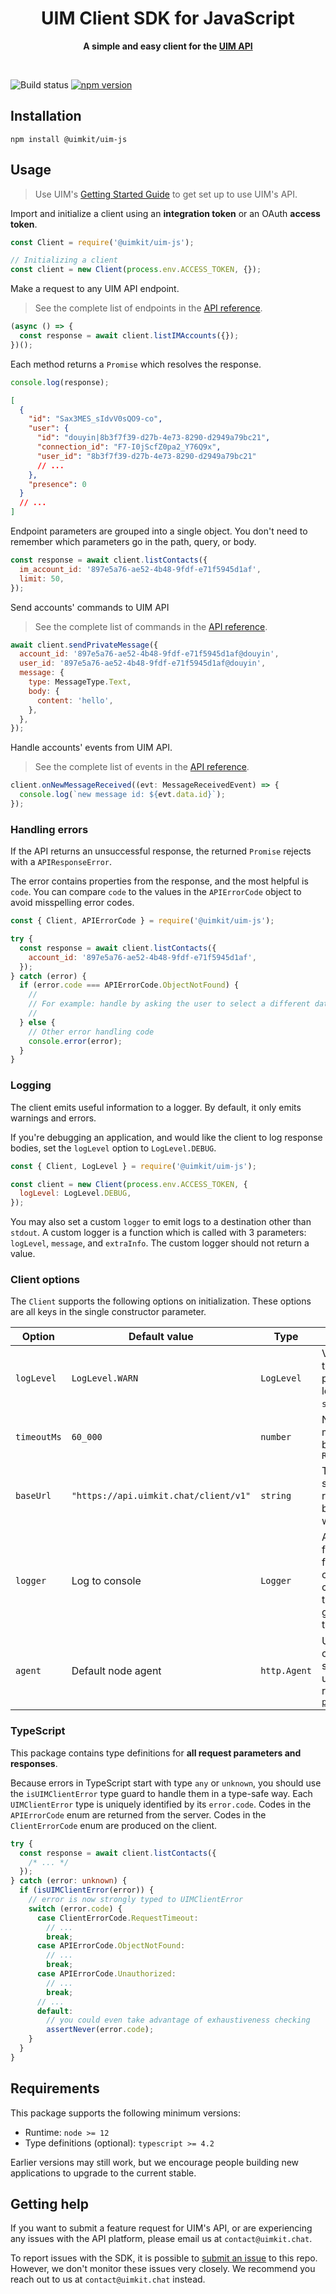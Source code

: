 <div align="center">
	<h1>UIM Client SDK for JavaScript</h1>
	<p>
		<b>A simple and easy client for the <a href="https://docs.uimkit.chat">UIM API</a></b>
	</p>
	<br>
</div>

![Build status](https://github.com/uimkit/uim-sdk-js/actions/workflows/ci.yml/badge.svg)
[![npm version](https://badge.fury.io/js/%40uimkit%2Fclient.svg)](https://www.npmjs.com/package/@uimkit/uim-js)

## Installation

```
npm install @uimkit/uim-js
```

## Usage

> Use UIM's [Getting Started Guide](https://docs.uimkit.chat/getting-started) to get set up to use UIM's API.

Import and initialize a client using an **integration token** or an OAuth **access token**.

```js
const Client = require('@uimkit/uim-js');

// Initializing a client
const client = new Client(process.env.ACCESS_TOKEN, {});
```

Make a request to any UIM API endpoint.

> See the complete list of endpoints in the [API reference](https://docs.uimkit.chat/reference).

```js
(async () => {
  const response = await client.listIMAccounts({});
})();
```

Each method returns a `Promise` which resolves the response.

```js
console.log(response);
```

```json
[
  {
    "id": "Sax3MES_sIdvV0sQO9-co",
    "user": {
      "id": "douyin|8b3f7f39-d27b-4e73-8290-d2949a79bc21",
      "connection_id": "F7-I0jScfZ0pa2_Y76Q9x",
      "user_id": "8b3f7f39-d27b-4e73-8290-d2949a79bc21"
      // ...
    },
    "presence": 0
  }
  // ...
]
```

Endpoint parameters are grouped into a single object. You don't need to remember which parameters go in the path, query, or body.

```js
const response = await client.listContacts({
  im_account_id: '897e5a76-ae52-4b48-9fdf-e71f5945d1af',
  limit: 50,
});
```

Send accounts' commands to UIM API

> See the complete list of commands in the [API reference](https://docs.uimkit.chat/reference).

```js
await client.sendPrivateMessage({
  account_id: '897e5a76-ae52-4b48-9fdf-e71f5945d1af@douyin',
  user_id: '897e5a76-ae52-4b48-9fdf-e71f5945d1af@douyin',
  message: {
    type: MessageType.Text,
    body: {
      content: 'hello',
    },
  },
});
```

Handle accounts' events from UIM API.

> See the complete list of events in the [API reference](https://docs.uimkit.chat/reference).

```js
client.onNewMessageReceived((evt: MessageReceivedEvent) => {
  console.log(`new message id: ${evt.data.id}`);
});
```

### Handling errors

If the API returns an unsuccessful response, the returned `Promise` rejects with a `APIResponseError`.

The error contains properties from the response, and the most helpful is `code`. You can compare `code` to the values in the `APIErrorCode` object to avoid misspelling error codes.

```js
const { Client, APIErrorCode } = require('@uimkit/uim-js');

try {
  const response = await client.listContacts({
    account_id: '897e5a76-ae52-4b48-9fdf-e71f5945d1af',
  });
} catch (error) {
  if (error.code === APIErrorCode.ObjectNotFound) {
    //
    // For example: handle by asking the user to select a different database
    //
  } else {
    // Other error handling code
    console.error(error);
  }
}
```

### Logging

The client emits useful information to a logger. By default, it only emits warnings and errors.

If you're debugging an application, and would like the client to log response bodies, set the `logLevel` option to `LogLevel.DEBUG`.

```js
const { Client, LogLevel } = require('@uimkit/uim-js');

const client = new Client(process.env.ACCESS_TOKEN, {
  logLevel: LogLevel.DEBUG,
});
```

You may also set a custom `logger` to emit logs to a destination other than `stdout`. A custom logger is a function which is called with 3 parameters: `logLevel`, `message`, and `extraInfo`. The custom logger should not return a value.

### Client options

The `Client` supports the following options on initialization. These options are all keys in the single constructor parameter.

| Option      | Default value                         | Type         | Description                                                                                                                                                  |
| ----------- | ------------------------------------- | ------------ | ------------------------------------------------------------------------------------------------------------------------------------------------------------ |
| `logLevel`  | `LogLevel.WARN`                       | `LogLevel`   | Verbosity of logs the instance will produce. By default, logs are written to `stdout`.                                                                       |
| `timeoutMs` | `60_000`                              | `number`     | Number of milliseconds to wait before emitting a `RequestTimeoutError`                                                                                       |
| `baseUrl`   | `"https://api.uimkit.chat/client/v1"` | `string`     | The root URL for sending API requests. This can be changed to test with a mock server.                                                                       |
| `logger`    | Log to console                        | `Logger`     | A custom logging function. This function is only called when the client emits a log that is equal or greater severity than `logLevel`.                       |
| `agent`     | Default node agent                    | `http.Agent` | Used to control creation of TCP sockets. A common use is to proxy requests with [`https-proxy-agent`](https://github.com/TooTallNate/node-https-proxy-agent) |

### TypeScript

This package contains type definitions for **all request parameters and responses**.

Because errors in TypeScript start with type `any` or `unknown`, you should use
the `isUIMClientError` type guard to handle them in a type-safe way. Each
`UIMClientError` type is uniquely identified by its `error.code`. Codes in
the `APIErrorCode` enum are returned from the server. Codes in the
`ClientErrorCode` enum are produced on the client.

```ts
try {
  const response = await client.listContacts({
    /* ... */
  });
} catch (error: unknown) {
  if (isUIMClientError(error)) {
    // error is now strongly typed to UIMClientError
    switch (error.code) {
      case ClientErrorCode.RequestTimeout:
        // ...
        break;
      case APIErrorCode.ObjectNotFound:
        // ...
        break;
      case APIErrorCode.Unauthorized:
        // ...
        break;
      // ...
      default:
        // you could even take advantage of exhaustiveness checking
        assertNever(error.code);
    }
  }
}
```

## Requirements

This package supports the following minimum versions:

- Runtime: `node >= 12`
- Type definitions (optional): `typescript >= 4.2`

Earlier versions may still work, but we encourage people building new applications to upgrade to the current stable.

## Getting help

If you want to submit a feature request for UIM's API, or are experiencing any issues with the API platform, please email us at `contact@uimkit.chat`.

To report issues with the SDK, it is possible to [submit an issue](https://github.com/uimkit/uim-sdk-js/issues) to this repo. However, we don't monitor these issues very closely. We recommend you reach out to us at `contact@uimkit.chat` instead.
